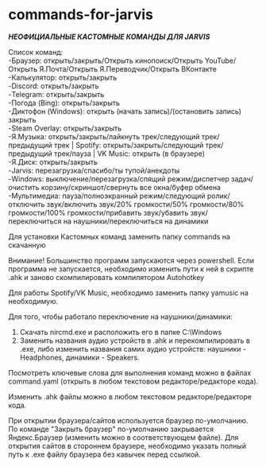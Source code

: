 # commands-for-jarvis

***НЕОФИЦИАЛЬНЫЕ КАСТОМНЫЕ КОМАНДЫ ДЛЯ JARVIS***

Список команд:<br>
-Браузер: открыть/закрыть/Открыть кинопоиск/Открыть YouTube/Открыть Я.Почта/Открыть Я.Переводчик/Открыть ВКонтакте<br>
-Калькулятор: открыть/закрыть<br>
-Discord: открыть/закрыть<br>
-Telegram: открыть/закрыть<br>
-Погода (Bing): открыть/закрыть<br>
-Диктофон (Windows): открыть (начать запись)/(остановить запись) закрыть<br>
-Steam Overlay: открыть/закрыть<br>
-Я.Музыка: открыть/закрыть/лайкнуть трек/следующий трек/предыдущий трек | Spotify: открыть/закрыть/следующий трек/предыдущий трек/пауза | VK Music: открыть (в браузере)<br>
-Я.Диск: открыть/закрыть<br>
-Jarvis: перезагрузка/спасибо/ты тупой/анекдоты<br>
-Windows: выключение/перезагрузка/спящий режим/диспетчер задач/очистить корзину/скриншот/свернуть все окна/буфер обмена<br>
-Мультимедиа: пауза/полноэкранный режим/следующий ролик/отключить звук/включить звук/20% громкости/50% громкости/80% громкости/100% громкости/прибавить звук/убавить звук/переключиться на наушники/переключиться на динамики<br>

Для установки Кастомных команд заменить папку commands на скачанную

Внимание! Большинство программ запускаются через powershell. Если программа не запускается, необходимо изменить пути к ней в скрипте .ahk и заново скомпилировать компилятором Autohotkey<br>

Для работы Spotify/VK Music, необходимо заменить папку yamusic на необходимую.<br>

Для того, чтобы работало переключение на наушники/динамики:<br>
1. Скачать nircmd.exe и расположить его в папке C:\Windows
2. Заменить названия аудио устройств в .ahk и перекомпилировать в .ехе, либо изменить названия самих аудио устройств: наушники - Headphones, динамики - Speakers.

Посмотреть ключевые слова для выполнения команд можно в файлах command.yaml (открыть в любом текстовом редакторе/редакторе кода).<br>

Изменить .ahk файлы можно в любом текстовом редакторе/редакторе кода.<br>

При открытии браузера/сайтов используется браузер по-умолчанию. По команде "Закрыть браузер" по-умолчанию закрывается Яндекс.Браузер (изменить можно в соответствующем файле). Для открытия сайтов в стороннем браузере, необходимо указать полный путь к .ехе файлу браузера без кавычек перед ссылкой.

